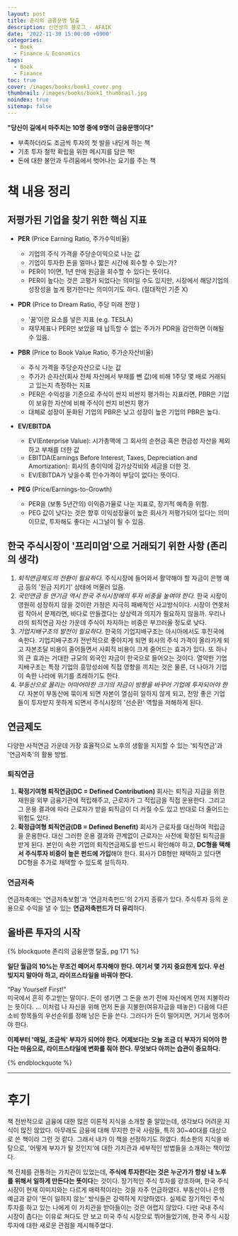 ```yaml
---
layout: post
title: 존리의 금융문맹 탈출
description: 신연상의 블로그 - AFAIK
date: '2022-11-30 15:00:00 +0900'
categories:
  - Book
  - Finance & Economics
tags:
  - Book
  - Finance
toc: true
cover: /images/books/book1_cover.png
thumbnail: /images/books/book1_thumbnail.jpg
noindex: true
sitemap: false
---
```


**"당신이 길에서 마주치는 10명 중에 9명이 금융문맹이다"**
- 부족하더라도 조금씩 투자의 첫 발을 내딛게 하는 책
- 기초 투자 철학 확립을 위한 메시지를 담은 책!
- 돈에 대한 불안과 두려움에서 벗어나는 요기를 주는 책

<!-- more -->

# 책 내용 정리
## 저평가된 기업을 찾기 위한 핵심 지표
- **PER** (Price Earning Ratio, 주가수익비율)  
  - 기업의 주식 가격을 주당순이익으로 나눈 값
  - 기업이 투자한 돈을 얼마나 짧은 시간에 회수할 수 있는가?
  - PER이 1이면, 1년 만에 원금을 회수할 수 있다는 뜻이다.
  - PER이 높다는 것은 고평가 되었다는 의미일 수도 있지만, 시장에서 해당기업의 성장성을 높게 평가한다는 의미이기도 하다. (절대적인 기준 X)

- **PDR** (Price to Dream Ratio, 주당 미래 전망 )
  - '꿈'이란 요소를 넣은 지표 (e.g. TESLA)
  - 재무제표나 PER만 보았을 때 납득할 수 없는 주가가 PDR을 감안하면 이해될 수 있음.

- **PBR** (Price to Book Value Ratio, 주가순자산비율)
  - 주식 가격을 주당순자산으로 나눈 값 
  - 주가가 순자산(회사 전체 자산에서 부채를 뺀 값)에 비해 1주당 몇 배로 거래되고 있는지 측정하는 지표
  - PER은 수익성을 기준으로 주식이 싼지 비싼지 평가하는 지표라면, PBR은 기업이 보유한 자산에 비해 주식이 싼지 비싼지 평가
  - 대체로 성장이 둔화된 기업의 PBR은 낮고 성장이 높은 기업의 PBR은 높다.

- **EV/EBITDA** 
  - EV(Enterprise Value): 시가총액에 그 회사의 순현금 혹은 현금성 자산을 제외하고 부채를 더한 값
  - EBITDA(Earnings Before Interest, Taxes, Depreciation and Amortization): 회사의 총이익에 감가상각비와 세금을 더한 것.
  - EV/EBITDA가 낮을수록 인수가격이 부담이 없다는 뜻이다.

- **PEG** (Price/Earnings-to-Growth)
  - PER을 (보통 5년간의) 이익증가율로 나눈 지표로, 장기적 예측을 위함.
  - PEG 값이 낮다는 것은 향후 이익성장율이 높은 회사가 저평가되어 있다는 의미이므로, 투자해도 좋다는 시그널이 될 수 있음.


## 한국 주식시장이 '프리미엄'으로 거래되기 위한 사항 (존리의 생각)
1. *퇴직연금제도의 전환이 필요하다.* 주식시장에 들어와서 활약해야 할 자금이 은행 예금 등의 '원금 지키기' 상태에 머물러 있음.
2. *국민연금 등 연기금 역시 한국 주식시장에의 투자 비중을 높여야 한다.* 한국 시장이 영원히 성장하지 않을 것이란 가정은 지극히 패배적인 사고방식이다. 시장이 연못처럼 작아서 문제라면, 바다로 만들겠다는 상상력과 의지가 필요하지 않을까. 우리나라의 퇴직연금 자산 가운데 주식이 차지하는 비중은 부끄러울 정도로 낮다. 
3.  *기업지배구조의 발전이 필요하다.* 한국의 기업지배구조는 아시아에서도 후진국에 속한다. 기업지배구조가 전반적으로 좋아지게 되면 회사의 주식 가격이 올라가게 되고 자본조달 비용이 줄어들면서 사회적 비용이 크게 줄어드는 효과가 있다. 또 하나의 큰 효과는 거대한 규모의 외국인 자금이 한국으로 들어오는 것이다. 열악한 기업지배구조는 특정 기업의 흥망성쇠에 직접 영향을 끼치는 것은 물론, 더 나아가 기업이 속한 나라에 위기를 초래하기도 한다. 
4. *부동산으로 몰리는 어마어마한 크기의 자금이 방향을 바꾸어 기업에 투자되어야 한다.* 자본이 부동산에 묶이게 되면 자본이 열심히 일하지 않게 되고, 전망 좋은 기업들이 투자받지 못하게 되면서 주식시장의 '선순환' 역할을 저해하게 된다. 

## 연금제도
다양한 사적연금 가운데 가장 효율적으로 노후의 생활을 지지할 수 있는 '퇴직연금'과 '연금저축'의 활용 방법.
### 퇴직연금
1. **확정기여형 퇴직연금(DC = Defined Contribution)**
회사는 퇴직금 지급을 위한 재원을 외부 금융기관에 적립해주고, 근로자가 그 적립금을 직접 운용한다. 그리고 그 운용 결과에 따라 근로자가 받을 퇴직금이 더 커질 수도 있고 반대로 더 줄어드는 위험도 있다.
2. **확정급여형 퇴직연금(DB = Defined Benefit)** 회사가 근로자를 대신하여 적립금을 운용한다. 대신 그러한 운용 결과와 관계없이 근로자는 사전에 확정된 퇴직금을 받게 된다. 
본인이 속한 기업의 퇴직연금제도를 반드시 확인해야 하고, **DC형을 택해서 주식투자 비중이 높은 펀드에 가입**해야 한다. 회사가 DB형만 채택하고 있다면 DC형을 추가로 채택할 수 있도록 설득하자. 

### 연금저축
연금저축에는 '연금저축보험'과 '연금저축펀드'의 2가지 종류가 있다. 주식투자 등의 운용으로 수익을 낼 수 있는 **연금저축펀드가 더 유리**하다. 

## 올바른 투자의 시작 
{% blockquote 존리의 금융문맹 탈출, pg 171 %}

**일단 월급의 10%는 무조건 떼어서 투자해야 한다. 여기서 몇 가지 중요한게 있다. 우선 빚지지 말아야 하고, 라이프스타일을 바꿔야 한다.**

"Pay Yourself First!"  
미국에서 흔히 주고받는 말이다. 돈이 생기면 그 돈을 쓰기 전에 자신에게 먼저 지불하라는 뜻이다. 
...
이처럼 나 자신을 위해 먼저 돈을 지불한(여유자금을 떼놓은) 다음에 다른 소비 항목들의 우선순위를 정해 남은 돈을 쓴다. 그러다가 돈이 떨어지면, 거기서 멈추어야 한다.

**이제부터 '매일, 조금씩' 부자가 되어야 한다. 어제보다는 오늘 조금 더 부자가 되어야 한다는 마음으로, 라이프스타일에 변화를 줘야 한다. 무엇보다 아끼는 습관이 중요하다.**

{% endblockquote %}

----

# 후기
책 전반적으로 금융에 대한 많은 이론적 지식을 소개할 줄 알았는데, 생각보다 어려운 지식이 많진 않았다. 아무래도 금융에 대해 무지한 한국 사람들, 특히 30~40대를 대상으로 쓴 책이라 그런 것 같다. 그래서 내가 이 책을 선정하기도 하였다. 최소한의 지식을 바탕으로, '어떻게 부자가 될 것인지'에 대한 가치관과 세부적인 방법들을 소개하는 책이었다. 

책 전체를 관통하는 가치관이 있었는데, **주식에 투자한다는 것은 누군가가 항상 내 노후를 위해서 일하게 만든다는 뜻이다**는 것이다. 장기적인 주식 투자를 강조하며, 한국 주식 시장이 현재 이미지와는 다르게 매력적이라는 것을 자주 언급하였다. 부동산이나 은행 예금과 같이 '돈이 일하지 않는' 방식들은 강력하게 지양하였다. 실제로 장기적인 주식 투자를 하고 있는 나에게 이 가치관을 받아들이는 것은 어렵지 않았다. 다만 국내 주식 시장이 좁다는 이유로 쳐다도 안 보고 미국 주식 시장으로 뛰어들었기에, 한국 주식 시장 투자에 대한 새로운 관점을 제시해주었다. 
